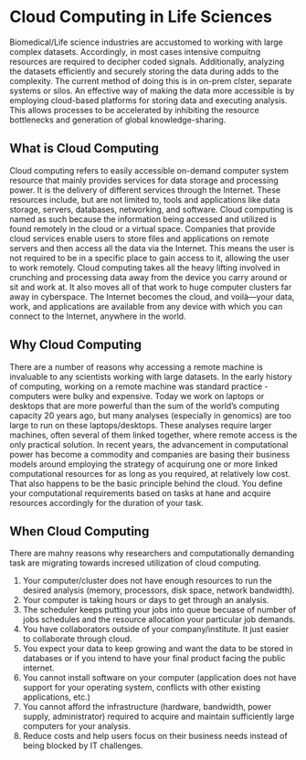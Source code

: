 # Cloud Computing in Life Sciences
Biomedical/Life science industries are accustomed to working with large complex datasets. Accordingly, in most cases intensive compuitng resources are required to decipher coded signals. Additionally, analyzing the datasets efficiently and securely storing the data during adds to the complexity. The current method of doing this is in on-prem clster, separate systems or silos. An effective way of making the data more accessible is by employing cloud-based platforms for storing data and executing analysis. This allows processes to be accelerated by inhibiting the resource bottlenecks and generation of global knowledge-sharing.

## What is Cloud Computing
Cloud computing refers to easily accessible on-demand computer system resource that mainly provides services for data storage and processing power. It is the delivery of different services through the Internet. These resources include, but are not limited to, tools and applications like data storage, servers, databases, networking, and software.
Cloud computing is named as such because the information being accessed and utilized is found remotely in the cloud or a virtual space. Companies that provide cloud services enable users to store files and applications on remote servers and then access all the data via the Internet. This means the user is not required to be in a specific place to gain access to it, allowing the user to work remotely. Cloud computing takes all the heavy lifting involved in crunching and processing data away from the device you carry around or sit and work at. It also moves all of that work to huge computer clusters far away in cyberspace. The Internet becomes the cloud, and voilà—your data, work, and applications are available from any device with which you can connect to the Internet, anywhere in the world.

## Why Cloud Computing
There are a number of reasons why accessing a remote machine is invaluable to any scientists working with large datasets. In the early history of computing, working on a remote machine was standard practice - computers were bulky and expensive. Today we work on laptops or desktops that are more powerful than the sum of the world’s computing capacity 20 years ago, but many analyses (especially in genomics) are too large to run on these laptops/desktops. These analyses require larger machines, often several of them linked together, where remote access is the only practical solution.
In recent years, the advancement in computational power has become a commodity and companies are basing their business models around employing the strategy of acquirung one or more linked computational resources for as long as you required, at relatively low cost. That also happens to be the basic principle behind the cloud. You define your computational requirements based on tasks at hane and acquire resources accordingly for the duration of your task.

## When Cloud Computing
There are mahny reasons why researchers and computationally demanding task are migrating towards incresed utilization of cloud computing.
1. Your computer/cluster does not have enough resources to run the desired analysis (memory, processors, disk space, network bandwidth).
2. Your computer is taking hours or days to get through an analysis.
3. The scheduler keeps putting your jobs into queue becuase of number of jobs schedules and the resource allocation your particular job demands.
4. You have collaborators outside of your company/institute. It just easier to collaborate through cloud.
5. You expect your data to keep growing and want the data to be stored in databases or if you intend to have your final product facing the public internet.
6. You cannot install software on your computer (application does not have support for your operating system, conflicts with other existing applications, etc.)
7. You cannot afford the infrastructure (hardware, bandwidth, power supply, administrator) required to acquire and maintain sufficiently large computers for your analysis.
8. Reduce costs and help users focus on their business needs instead of being blocked by IT challenges.

